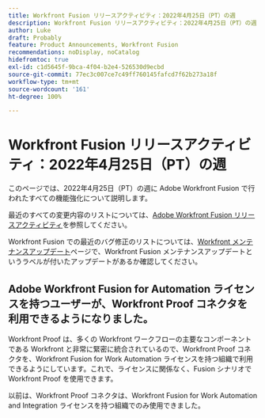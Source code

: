 ```yaml
---
title: Workfront Fusion リリースアクティビティ：2022年4月25日（PT）の週
description: Workfront Fusion リリースアクティビティ：2022年4月25日（PT）の週
author: Luke
draft: Probably
feature: Product Announcements, Workfront Fusion
recommendations: noDisplay, noCatalog
hidefromtoc: true
exl-id: c1d5645f-9bca-4f04-b2e4-526530d9ecbd
source-git-commit: 77ec3c007ce7c49ff760145fafcd7f62b273a18f
workflow-type: tm+mt
source-wordcount: '161'
ht-degree: 100%

---
```


# Workfront Fusion リリースアクティビティ：2022年4月25日（PT）の週

このページでは、2022年4月25日（PT）の週に Adobe Workfront Fusion で行われたすべての機能強化について説明します。

最近のすべての変更内容のリストについては、[Adobe Workfront Fusion リリースアクティビティ](/help/workfront-fusion/fusion-product-releases/fusion-release-activity.md)を参照してください。

Workfront Fusion での最近のバグ修正のリストについては、[Workfront メンテナンスアップデート](https://experienceleague.adobe.com/docs/workfront-known-issues/releases/current-updates.html?lang=ja)ページで、Workfront Fusion メンテナンスアップデートというラベルが付いたアップデートがあるか確認してください。

## Adobe Workfront Fusion for Automation ライセンスを持つユーザーが、Workfront Proof コネクタを利用できるようになりました。

Workfront Proof は、多くの Workfront ワークフローの主要なコンポーネントである Workfront と非常に緊密に統合されているので、Workfront Proof コネクタを、Workfront Fusion for Work Automation ライセンスを持つ組織で利用できるようにしています。これで、ライセンスに関係なく、Fusion シナリオで Workfront Proof を使用できます。

以前は、Workfront Proof コネクタは、Workfront Fusion for Work Automation and Integration ライセンスを持つ組織でのみ使用できました。
